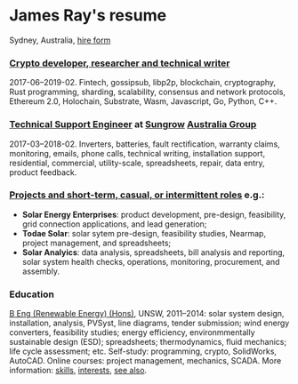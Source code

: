 # James Ray's resume

Sydney, Australia, [hire form](https://docs.google.com/forms/d/e/1FAIpQLSeZ4vGadZrl01nROy3VrL0C1sl9PgS_MMMlaTcDeaUR8Nm5RA/viewform?usp=pp_url)

### [Crypto developer, researcher and technical writer](crypto-industry-experience.md)

2017-06–2019-02. Fintech, gossipsub, libp2p, blockchain, cryptography, Rust programming, sharding, scalability, consensus and network protocols, Ethereum 2.0, Holochain, Substrate, Wasm, Javascript, Go, Python, C++.

### [Technical Support Engineer](tech-support-eng-SG.md) at [Sungrow](https://en.sungrowpower.com/) [Australia Group](https://www.sungrowpower.com.au/)

2017-03–2018-02. Inverters, batteries, fault rectification, warranty claims, monitoring, emails, phone calls, technical writing, installation support, residential, commercial, utility-scale, spreadsheets, repair, data entry, product feedback.

### [Projects and short-term, casual, or intermittent roles](projects.md) e.g.:

- **Solar Energy Enterprises**: product development, pre-design, feasibility, grid connection applications, and lead generation;
- **Todae Solar**: solar sytem pre-design, feasibility studies, Nearmap, project management, and spreadsheets;
- **Solar Analyics**: data analysis, spreadsheets, bill analysis and reporting, solar system health checks, operations, monitoring, procurement, and assembly.

### Education

[B Eng (Renewable Energy) (Hons)](education.md), UNSW, 2011–2014: solar system design, installation, analysis, PVSyst, line diagrams, tender submission; wind energy converters, feasibility studies; energy efficiency, environmmentally sustainable design (ESD); spreadsheets; thermodynamics, fluid mechanics; life cycle assessment; etc. Self-study: programming, crypto, SolidWorks, AutoCAD. Online courses: project management, mechanics, SCADA.
More information: [skills](skills.md), [interests](https://about.me/james.ray), [see also](see-also.md).
